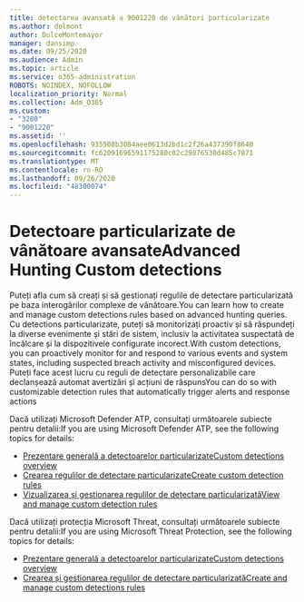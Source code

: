 ```yaml
---
title: detectarea avansată a 9001220 de vânători particularizate
ms.author: dolmont
author: DulceMontemayor
manager: dansimp
ms.date: 09/25/2020
ms.audience: Admin
ms.topic: article
ms.service: o365-administration
ROBOTS: NOINDEX, NOFOLLOW
localization_priority: Normal
ms.collection: Adm_O365
ms.custom:
- "3200"
- "9001220"
ms.assetid: ''
ms.openlocfilehash: 935508b3084aee0613d2bd1c2f26a437390f8640
ms.sourcegitcommit: fc62091696591175280c02c29876530d485c7871
ms.translationtype: MT
ms.contentlocale: ro-RO
ms.lasthandoff: 09/26/2020
ms.locfileid: "48300074"
---
```

# <a name="advanced-hunting-custom-detections"></a><span data-ttu-id="8b3cc-102">Detectoare particularizate de vânătoare avansate</span><span class="sxs-lookup"><span data-stu-id="8b3cc-102">Advanced Hunting Custom detections</span></span>

<span data-ttu-id="8b3cc-103">Puteți afla cum să creați și să gestionați regulile de detectare particularizată pe baza interogărilor complexe de vânătoare.</span><span class="sxs-lookup"><span data-stu-id="8b3cc-103">You can learn how to create and manage custom detections rules based on advanced hunting queries.</span></span> <span data-ttu-id="8b3cc-104">Cu detections particularizate, puteți să monitorizați proactiv și să răspundeți la diverse evenimente și stări de sistem, inclusiv la activitatea suspectată de încălcare și la dispozitivele configurate incorect.</span><span class="sxs-lookup"><span data-stu-id="8b3cc-104">With custom detections, you can proactively monitor for and respond to various events and system states, including suspected breach activity and misconfigured devices.</span></span> <span data-ttu-id="8b3cc-105">Puteți face acest lucru cu reguli de detectare personalizabile care declanșează automat avertizări și acțiuni de răspuns</span><span class="sxs-lookup"><span data-stu-id="8b3cc-105">You can do so with customizable detection rules that automatically trigger alerts and response actions</span></span>
  
<span data-ttu-id="8b3cc-106">Dacă utilizați Microsoft Defender ATP, consultați următoarele subiecte pentru detalii:</span><span class="sxs-lookup"><span data-stu-id="8b3cc-106">If you are using Microsoft Defender ATP, see the following topics for details:</span></span> 
- [<span data-ttu-id="8b3cc-107">Prezentare generală a detectoarelor particularizate</span><span class="sxs-lookup"><span data-stu-id="8b3cc-107">Custom detections overview</span></span>](https://docs.microsoft.com/windows/security/threat-protection/microsoft-defender-atp/overview-custom-detections)
- [<span data-ttu-id="8b3cc-108">Crearea regulilor de detectare particularizate</span><span class="sxs-lookup"><span data-stu-id="8b3cc-108">Create custom detection rules</span></span>](https://docs.microsoft.com/windows/security/threat-protection/microsoft-defender-atp/custom-detection-rules)
- [<span data-ttu-id="8b3cc-109">Vizualizarea și gestionarea regulilor de detectare particularizată</span><span class="sxs-lookup"><span data-stu-id="8b3cc-109">View and manage custom detection rules</span></span>](https://docs.microsoft.com/windows/security/threat-protection/microsoft-defender-atp/custom-detections-manage)

<span data-ttu-id="8b3cc-110">Dacă utilizați protecția Microsoft Threat, consultați următoarele subiecte pentru detalii:</span><span class="sxs-lookup"><span data-stu-id="8b3cc-110">If you are using Microsoft Threat Protection, see the following topics for details:</span></span> 
- [<span data-ttu-id="8b3cc-111">Prezentare generală a detectoarelor particularizate</span><span class="sxs-lookup"><span data-stu-id="8b3cc-111">Custom detections overview</span></span>](https://docs.microsoft.com/microsoft-365/security/mtp/custom-detections-overview)
- [<span data-ttu-id="8b3cc-112">Crearea și gestionarea regulilor de detectare particularizată</span><span class="sxs-lookup"><span data-stu-id="8b3cc-112">Create and manage custom detections rules</span></span>](https://docs.microsoft.com/microsoft-365/security/mtp/custom-detection-rules)
